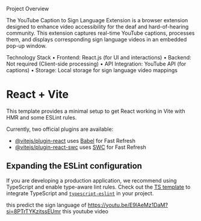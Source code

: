 Project Overview 

The YouTube Caption to Sign Language Extension is a browser extension designed to 
enhance video accessibility for the deaf and hard-of-hearing community. This extension 
captures real-time YouTube captions, processes them, and displays corresponding sign 
language videos in an embedded pop-up window. 

Technology Stack 
• Frontend: React.js (for UI and interactions) 
• Backend: Not required (Client-side processing) 
• API Integration: YouTube API (for captions) 
• Storage: Local storage for sign language video mappings 


# React + Vite

This template provides a minimal setup to get React working in Vite with HMR and some ESLint rules.

Currently, two official plugins are available:

- [@vitejs/plugin-react](https://github.com/vitejs/vite-plugin-react/blob/main/packages/plugin-react/README.md) uses [Babel](https://babeljs.io/) for Fast Refresh
- [@vitejs/plugin-react-swc](https://github.com/vitejs/vite-plugin-react-swc) uses [SWC](https://swc.rs/) for Fast Refresh

## Expanding the ESLint configuration

If you are developing a production application, we recommend using TypeScript and enable type-aware lint rules. Check out the [TS template](https://github.com/vitejs/vite/tree/main/packages/create-vite/template-react-ts) to integrate TypeScript and [`typescript-eslint`](https://typescript-eslint.io) in your project.

this predict the sign language of https://youtu.be/E9lAeMz1DaM?si=8PTrTYKzitssEUmr this youtube video

